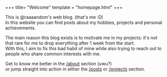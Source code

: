 +++
title= "Welcome"
template = "homepage.html"
+++

This is @raaaandom's web blog. (that's me :D)\
In this website you can find posts about my hobbies, projects and personal achievements.

The main reason this blog exists is to motivate me in my projects: it's not that rare for me to drop everything after 1 week from the start.\
With this, I aim to fix this bad habit of mine while also trying to reach out to people who share common interests with me.

Get to know me better in the [/about](./about) section (uwu?)\
or jump straight into action in either the [/posts](./posts) or [/projects](./projects) section.

